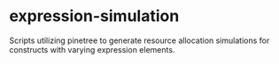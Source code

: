# expression-simulation
Scripts utilizing pinetree to generate resource allocation simulations for constructs with varying expression elements.
